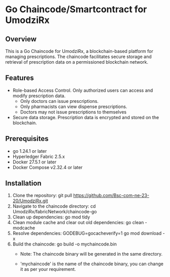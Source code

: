 # Go Chaincode/Smartcontract for UmodziRx

## Overview 
This is a Go Chaincode for UmodziRx, a blockchain-based platform for managing prescriptions. The chaincode facilitates secure storage and retrieval of prescription data on a permissioned blockchain network.

## Features
- Role-based Access Control. Only authorized users can access and modify prescription data. 
    - Only doctors can issue prescriptions.
    - Only pharmacists can view dispense prescriptions.
    - Doctors may not issue prescriptions to themselves
- Secure data storage. Prescription data is encrypted and stored on the blockchain.

## Prerequisites
- go 1.24.1 or later
- Hyperledger Fabric 2.5.x
- Docker 27.5.1 or later
- Docker Compose v2.32.4 or later

## Installation
1. Clone the repository: git pull https://github.com/Bsc-com-ne-23-20/UmodziRx.git
2. Navigate to the chaincode directory: cd UmodziRx/fabricNetwork/chaincode-go
3. Clean up dependencies: go mod tidy
4. Clean module cache and clear out old dependencies: go clean -modcache
5. Resolve dependencies: GODEBUG=gocacheverify=1 go mod download -x
6. Build the chaincode: go build -o mychaincode.bin
    - Note: The chaincode binary will be generated in the same directory.

    - 'mychaincode' is the name of the chaincode binary, you can change it as per your requirement.


